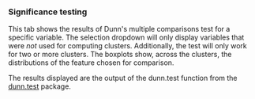 ### Significance testing

This tab shows the results of Dunn's multiple comparisons test for a specific variable. The selection dropdown will only display variables that were *not* used for computing clusters. Additionally, the test will only work for two or more clusters. The boxplots show, across the clusters, the distributions of the feature chosen for comparison.

The results displayed are the output of the dunn.test function from the [dunn.test](https://cran.r-project.org/web/packages/dunn.test/index.html) package.
